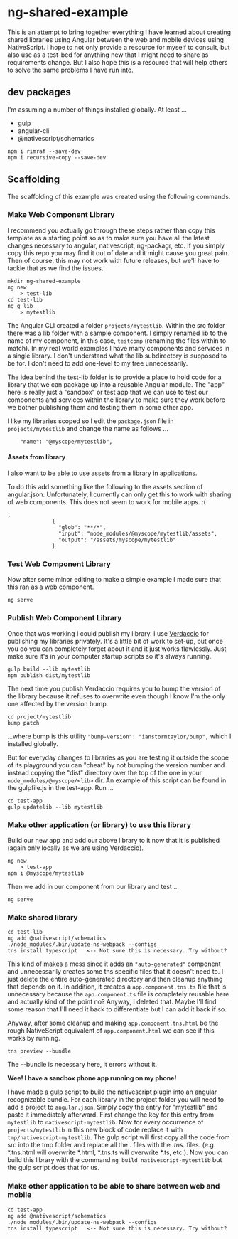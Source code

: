 # ng-shared-example

This is an attempt to bring together everything I have learned about creating shared libraries using Angular between the web and mobile devices using NativeScript. I hope to not only provide a resource for myself to consult, but also use as a test-bed for anything new that I might need to share as requirements change. But I also hope this is a resource that will help others to solve the same problems I have run into.

## dev packages

I'm assuming a number of things installed globally. At least ...

- gulp
- angular-cli
- @nativescript/schematics


```
npm i rimraf --save-dev
npm i recursive-copy --save-dev
```

## Scaffolding

The scaffolding of this example was created using the following commands.

### Make Web Component Library
I recommend you actually go through these steps rather than copy this template as a starting point so as to make sure you have all the latest changes necessary to angular, nativescript, ng-packagr, etc.
If you simply copy this repo you may find it out of date and it might cause you great pain. Then of course, this may not work with future releases, but we'll have to tackle that as we find the issues.

```
mkdir ng-shared-example
ng new
    > test-lib
cd test-lib
ng g lib
    > mytestlib
```

The Angular CLI created a folder ```projects/mytestlib```. Within the src folder there was a lib folder with a sample component. I simply renamed lib to the name of my component, in this case, ```testcomp``` (renaming the files within to match). In my real world examples I have many components and services in a single library. I don't understand what the lib subdirectory is supposed to be for. I don't need to add one-level to my tree unnecessarily.

The idea behind the test-lib folder is to provide a place to hold code for a library that we can package up into a reusable Angular module. The "app" here is really just a "sandbox" or test app that we can use to test our components and services within the library to make sure they work before we bother publishing them and testing them in some other app.

I like my libraries scoped so I edit the ```package.json``` file in ```projects/mytestlib``` and change the name as follows ...

```
    "name": "@myscope/mytestlib",
```

#### Assets from library

I also want to be able to use assets from a library in applications.

To do this add something like the following to the assets section of angular.json. Unfortunately, I currently can only get this to work with sharing of web components. This does not seem to work for mobile apps. :(

```
,
              {
                "glob": "**/*",
                "input": "node_modules/@myscope/mytestlib/assets",
                "output": "/assets/myscope/mytestlib"
              }
```


### Test Web Component Library

Now after some minor editing to make a simple example I made sure that this ran as a web component.

```
ng serve
```

### Publish Web Component Library

Once that was working I could publish my library. I use [Verdaccio](https://verdaccio.org) for publishing my libraries privately. It's a little bit of work to set-up, but once you do you can completely forget about it and it just works flawlessly. Just make sure it's in your computer startup scripts so it's always running.

```
gulp build --lib mytestlib
npm publish dist/mytestlib
```

The next time you publish Verdaccio requires you to bump the version of the library because it refuses to overwrite even though I know I'm the only one affected by the version bump.

```
cd project/mytestlib
bump patch
```

...where bump is this utility ```"bump-version": "ianstormtaylor/bump",``` which I installed globally.

But for everyday changes to libraries as you are testing it outside the scope of its playground you can "cheat" by not bumping the version number and instead copying the "dist" directory over the top of the one in your ```node_modules/@myscope/<lib>``` dir. An example of this script can be found in the gulpfile.js in the test-app. Run ...

```
cd test-app
gulp updatelib --lib mytestlib
```

### Make other application (or library) to use this library

Build our new app and add our above library to it now that it is published (again only locally as we are using Verdaccio).

```
ng new
    > test-app
npm i @myscope/mytestlib
```

Then we add in our component from our library and test ...

```
ng serve
```

### Make shared library

```
cd test-lib
ng add @nativescript/schematics
./node_modules/.bin/update-ns-webpack --configs
tns install typescript   <-- Not sure this is necessary. Try without?
```

This kind of makes a mess since it adds an ```"auto-generated"``` component and unnecessarily creates some tns specific files that it doesn't need to. I just delete the entire auto-generated directory and then cleanup anything that depends on it. In addition, it creates a ```app.component.tns.ts``` file that is unnecessary because the ```app.component.ts``` file is completely reusable here and actually kind of the point no? Anyway, I deleted that. Maybe I'll find some reason that I'll need it back to differentiate but I can add it back if so.

Anyway, after some cleanup and making ```app.component.tns.html``` be the rough NativeScript equivalent of ```app.component.html``` we can see if this works by running.

```
tns preview --bundle
```

The --bundle is necessary here, it errors without it.

**Wee! I have a sandbox phone app running on my phone!**

I have made a gulp script to build the nativescript plugin into an angular recognizable bundle. For each library in the project folder you will need to add a project to ```angular.json```. Simply copy the entry for "mytestlib" and paste it immediately afterward. First change the key for this entry from ```mytestlib``` to ```nativescript-mytestlib```. Now for every occurrence of ```projects/mytestlib``` in this new block of code replace it with ```tmp/nativescript-mytestlib```. The gulp script will first copy all the code from src into the tmp folder and replace all the *.* files with the *.tns.* files. (e.g. *.tns.html will overwrite *.html, *.tns.ts will overwrite *.ts, etc.). Now you can build this library with the command ```ng build nativescript-mytestlib``` but the gulp script does that for us.

### Make other application to be able to share between web and mobile

```
cd test-app
ng add @nativescript/schematics
./node_modules/.bin/update-ns-webpack --configs
tns install typescript   <-- Not sure this is necessary. Try without?
```
